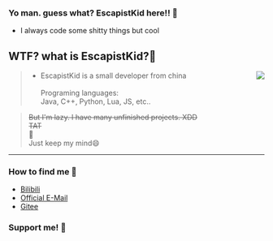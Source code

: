 ### Yo man. guess what? EscapistKid here!! 👋 

- I always code some shitty things but cool

## WTF? what is EscapistKid?🤔
<img align="right" src="https://github-readme-stats.vercel.app/api?username=recalltang&count_private=true&show_icons=true&theme=tokyonight">

> - EscapistKid is a small developer from china\
> \
> Programing languages: \
> Java, C++, Python, Lua, JS, etc..

> <s>But I'm lazy. I have many unfinished projects. XDD</s>\
> <s>TAT</s>\
> 🙏\
> Just keep my mind😄
---
### How to find me 📑
- [Bilibili](https://space.bilibili.com/327349365)
- [Official E-Mail](escapistkid@foxmail.com)
- [Gitee](https://gitee.com/MOG_TANG)

### Support me! 🥰
